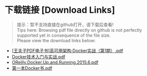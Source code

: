 # 下载链接 [Download Links]

> 提示：暂不支持直接在github打开，请下载后查看!<br>
> Tips here: Browsing pdf file directly on github is not perfectly supported yet in consequence of the file size. <br>
> Please view the download links below:

- [[王夫子PDF电子书]高可用架构·Docker实战（第1期）.pdf](https://raw.githubusercontent.com/johnnynode/ebooks-css/master/[王夫子PDF电子书]高可用架构·Docker实战（第1期）.pdf)
- [Docker技术入门与实战.pdf](https://raw.githubusercontent.com/johnnynode/ebooks-css/master/Docker技术入门与实战.pdf)
- [OReilly.Docker.Up.and.Running.2015.6.pdf](https://raw.githubusercontent.com/johnnynode/ebooks-css/master/OReilly.Docker.Up.and.Running.2015.6.pdf)
- [第一本Docker书.pdf](https://raw.githubusercontent.com/johnnynode/ebooks-css/master/第一本Docker书.pdf)
